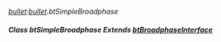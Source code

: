 _[bullet](../../modules/bullet/bullet-module.md):[bullet](../../modules/bullet/bullet-module.md).btSimpleBroadphase_
##### Class btSimpleBroadphase Extends [btBroadphaseInterface](../../modules/bullet/bullet-btbroadphaseinterface.md)
